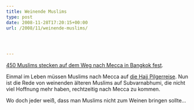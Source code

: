 ```yaml
---
title: Weinende Muslims
type: post
date: 2008-11-28T17:20:15+00:00
url: /2008/11/weinende-muslims/




---
```

[450 Muslims stecken auf dem Weg nach Mecca in Bangkok fest][1].

Einmal im Leben müssen Muslims nach Mecca auf [die Hajj Pilgerreise][2]. Nun ist die Rede von weinenden älteren Muslims auf Subvarnabhumi, die nicht viel Hoffnung mehr haben, rechtzeitig nach Mecca zu kommen.

Wo doch jeder weiß, dass man Muslims nicht zum Weinen bringen sollte...

 [1]: http://www.upi.com/Top_News/2008/11/28/Muslims_seek_travel_permission_in_Thailand/UPI-52361227904986/
 [2]: http://en.wikipedia.org/wiki/Haj
